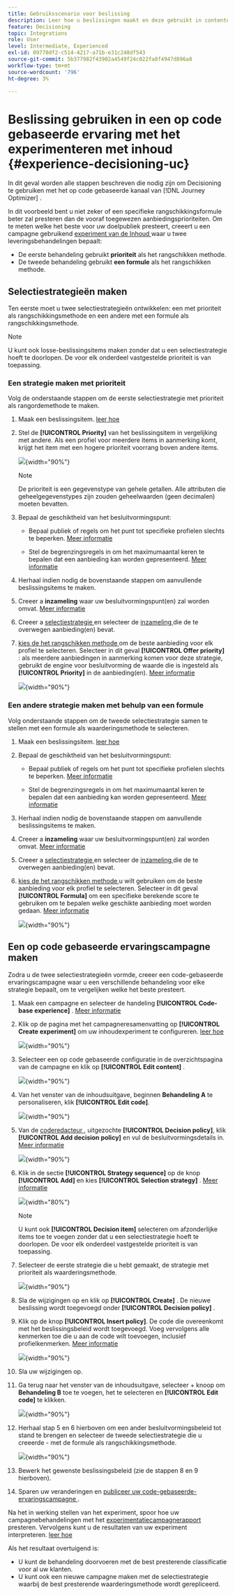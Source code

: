 ```yaml
---
title: Gebruiksscenario voor beslissing
description: Leer hoe u beslissingen maakt en deze gebruikt in contentexperimenten met het op code gebaseerde ervaringskanaal
feature: Decisioning
topic: Integrations
role: User
level: Intermediate, Experienced
exl-id: 09770df2-c514-4217-a71b-e31c248df543
source-git-commit: 5b377982f43902a4549f24c022fa8f4947d896a8
workflow-type: tm+mt
source-wordcount: '796'
ht-degree: 3%

---
```


# Beslissing gebruiken in een op code gebaseerde ervaring met het experimenteren met inhoud {#experience-decisioning-uc}

In dit geval worden alle stappen beschreven die nodig zijn om Decisioning te gebruiken met het op code gebaseerde kanaal van [!DNL Journey Optimizer] .

In dit voorbeeld bent u niet zeker of een specifieke rangschikkingsformule beter zal presteren dan de vooraf toegewezen aanbiedingsprioriteiten. Om te meten welke het beste voor uw doelpubliek presteert, creeert u een campagne gebruikend [ experiment van de Inhoud ](../content-management/content-experiment.md) waar u twee leveringsbehandelingen bepaalt:

* De eerste behandeling gebruikt **prioriteit** als het rangschikken methode.
* De tweede behandeling gebruikt **een formule** als het rangschikken methode.

## Selectiestrategieën maken

Ten eerste moet u twee selectiestrategieën ontwikkelen: een met prioriteit als rangschikkingsmethode en een andere met een formule als rangschikkingsmethode.

>[!NOTE]
>
>U kunt ook losse-beslissingsitems maken zonder dat u een selectiestrategie hoeft te doorlopen. De voor elk onderdeel vastgestelde prioriteit is van toepassing.

### Een strategie maken met prioriteit

Volg de onderstaande stappen om de eerste selectiestrategie met prioriteit als rangordemethode te maken.

1. Maak een beslissingsitem. [ leer hoe ](items.md)

1. Stel de **[!UICONTROL Priority]** van het beslissingsitem in vergelijking met andere. Als een profiel voor meerdere items in aanmerking komt, krijgt het item met een hogere prioriteit voorrang boven andere items.

   ![](assets/exd-uc-item-priority.png){width="90%"}

   >[!NOTE]
   >
   >De prioriteit is een gegevenstype van gehele getallen. Alle attributen die geheelgegevenstypes zijn zouden geheelwaarden (geen decimalen) moeten bevatten.

1. Bepaal de geschiktheid van het besluitvormingspunt:

   * Bepaal publiek of regels om het punt tot specifieke profielen slechts te beperken. [Meer informatie](items.md#eligibility)

   * Stel de begrenzingsregels in om het maximumaantal keren te bepalen dat een aanbieding kan worden gepresenteerd. [Meer informatie](items.md#capping)

1. Herhaal indien nodig de bovenstaande stappen om aanvullende beslissingsitems te maken.

1. Creeer a **inzameling** waar uw besluitvormingspunt(en) zal worden omvat. [Meer informatie](collections.md)

1. Creeer a [ selectiestrategie ](selection-strategies.md#create-selection-strategy) en selecteer de [ inzameling ](collections.md) die de te overwegen aanbieding(en) bevat.

1. [ kies de het rangschikken methode ](#select-ranking-method) om de beste aanbieding voor elk profiel te selecteren. Selecteer in dit geval **[!UICONTROL Offer priority]** : als meerdere aanbiedingen in aanmerking komen voor deze strategie, gebruikt de engine voor besluitvorming de waarde die is ingesteld als **[!UICONTROL Priority]** in de aanbieding(en). [Meer informatie](selection-strategies.md#offer-priority)

   ![](assets/exd-uc-strategy-priority.png){width="90%"}

### Een andere strategie maken met behulp van een formule

Volg onderstaande stappen om de tweede selectiestrategie samen te stellen met een formule als waarderingsmethode te selecteren.

1. Maak een beslissingsitem. [ leer hoe ](items.md)

   <!--Do you need to set the same **[!UICONTROL Priority]** as for the first decision item, or it won't be considered at all?-->

1. Bepaal de geschiktheid van het besluitvormingspunt:

   * Bepaal publiek of regels om het punt tot specifieke profielen slechts te beperken. [Meer informatie](items.md#eligibility)

   * Stel de begrenzingsregels in om het maximumaantal keren te bepalen dat een aanbieding kan worden gepresenteerd. [Meer informatie](items.md#capping)

1. Herhaal indien nodig de bovenstaande stappen om aanvullende beslissingsitems te maken.

1. Creeer a **inzameling** waar uw besluitvormingspunt(en) zal worden omvat. [Meer informatie](collections.md)

1. Creeer a [ selectiestrategie ](selection-strategies.md#create-selection-strategy) en selecteer de [ inzameling ](collections.md) die de te overwegen aanbieding(en) bevat.

1. [ kies de het rangschikken methode ](#select-ranking-method) u wilt gebruiken om de beste aanbieding voor elk profiel te selecteren. Selecteer in dit geval **[!UICONTROL Formula]** om een specifieke berekende score te gebruiken om te bepalen welke geschikte aanbieding moet worden gedaan. [Meer informatie](selection-strategies.md#ranking-formula)

   ![](assets/exd-uc-strategy-formula.png){width="90%"}

## Een op code gebaseerde ervaringscampagne maken

<!--To present the best dynamic offer and experience to your visitors on your website or mobile app, add a decision policy to a code-based campaign.

Define two delivery treatments each containing a different decision policy.-->

Zodra u de twee selectiestrategieën vormde, creeer een code-gebaseerde ervaringscampagne waar u een verschillende behandeling voor elke strategie bepaalt, om te vergelijken welke het beste presteert.

1. Maak een campagne en selecteer de handeling **[!UICONTROL Code-base experience]** . [Meer informatie](../code-based/create-code-based.md)

1. Klik op de pagina met het campagneresamenvatting op **[!UICONTROL Create experiment]** om uw inhoudexperiment te configureren. [ leer hoe ](../content-management/content-experiment.md)

   ![](assets/exd-uc-create-experiment.png){width="90%"}

1. Selecteer een op code gebaseerde configuratie in de overzichtspagina van de campagne en klik op **[!UICONTROL Edit content]** .

   ![](assets/exd-uc-edit-cbe-content.png){width="90%"}

1. Van het venster van de inhoudsuitgave, beginnen **Behandeling A** te personaliseren, klik **[!UICONTROL Edit code]**.

   ![](assets/exd-uc-experiment-treatment-a.png){width="90%"}

1. Van de [ coderedacteur ](../code-based/create-code-based.md#edit-code), uitgezochte **[!UICONTROL Decision policy]**, klik **[!UICONTROL Add decision policy]** en vul de besluitvormingsdetails in. [Meer informatie](create-decision.md#add)

   ![](assets/decision-code-based-create.png){width="90%"}

1. Klik in de sectie **[!UICONTROL Strategy sequence]** op de knop **[!UICONTROL Add]** en kies **[!UICONTROL Selection strategy]** . [Meer informatie](create-decision.md#select)

   ![](assets/decision-code-based-strategy-sequence.png){width="80%"}

   >[!NOTE]
   >
   >U kunt ook **[!UICONTROL Decision item]** selecteren om afzonderlijke items toe te voegen zonder dat u een selectiestrategie hoeft te doorlopen. De voor elk onderdeel vastgestelde prioriteit is van toepassing.

1. Selecteer de eerste strategie die u hebt gemaakt, de strategie met prioriteit als waarderingsmethode.

   ![](assets/exd-uc-experiment-strategy-priority.png){width="90%"}

1. Sla de wijzigingen op en klik op **[!UICONTROL Create]** . De nieuwe beslissing wordt toegevoegd onder **[!UICONTROL Decision policy]** .

1. Klik op de knop **[!UICONTROL Insert policy]**. De code die overeenkomt met het beslissingsbeleid wordt toegevoegd. Voeg vervolgens alle kenmerken toe die u aan de code wilt toevoegen, inclusief profielkenmerken. [Meer informatie](create-decision.md#use-decision-policy)

   ![](assets/exd-uc-experiment-insert-policy.png){width="90%"}

1. Sla uw wijzigingen op.

1. Ga terug naar het venster van de inhoudsuitgave, selecteer + knoop om **Behandeling B** toe te voegen, het te selecteren en **[!UICONTROL Edit code]** te klikken.

   ![](assets/exd-uc-experiment-treatment-b.png){width="90%"}

1. Herhaal stap 5 en 6 hierboven om een ander besluitvormingsbeleid tot stand te brengen en selecteer de tweede selectiestrategie die u creeerde - met de formule als rangschikkingsmethode. <!--Do you need to create exactly the same content to compare only the ranking method?-->

   ![](assets/exd-uc-experiment-strategy-formula.png){width="90%"}

1. Bewerk het gewenste beslissingsbeleid (zie de stappen 8 en 9 hierboven).

1. Sparen uw veranderingen en [ publiceer uw code-gebaseerde-ervaringscampagne ](../code-based/publish-code-based.md).

Na het in werking stellen van het experiment, spoor hoe uw campagnebehandelingen met het [ experimentatiecampagnerapport ](../reports/campaign-global-report-cja-experimentation.md) presteren.<!-- and [report on decisioning](cja-reporting.md).--> Vervolgens kunt u de resultaten van uw experiment interpreteren. [ leer hoe ](../content-management/get-started-experiment.md#interpret-results)

Als het resultaat overtuigend is:

* U kunt de behandeling doorvoeren met de best presterende classificatie voor al uw klanten.
* U kunt ook een nieuwe campagne maken met de selectiestrategie waarbij de best presterende waarderingsmethode wordt gerepliceerd.